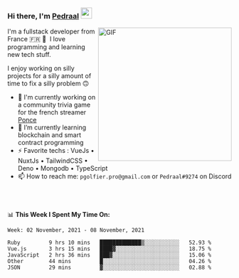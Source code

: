 ### Hi there, I'm <a href="https://pedraal.dev" target="_blank">Pedraal</a> <img src="https://media.giphy.com/media/hvRJCLFzcasrR4ia7z/giphy.gif" width="25px">
<img align="right" alt="GIF" src="https://pedraal.dev/avatar.png" width="300" height="300" />

I'm a fullstack developer from France 🇫🇷 🥖 &nbsp;I love programming and learning new
tech stuff.

I enjoy working on silly projects for a silly amount of time to fix a silly problem 🙃

- 🔭  I'm currently working on a community trivia game for the french streamer <a href="https://twitch.tv/ponce" target="_blank">Ponce</a>
- 🌱 I’m currently learning blockchain and smart contract programming
- ⚡ Favorite techs : VueJs &bull; NuxtJs &bull; TailwindCSS &bull; Deno &bull; Mongodb &bull; TypeScript
- 📫 How to reach me: `pgolfier.pro@gmail.com` or `Pedraal#9274` on Discord

<br>
<br>

📊 **This Week I Spent My Time On:**
<!--START_SECTION:waka-->
```text
Week: 02 November, 2021 - 08 November, 2021

Ruby         9 hrs 10 mins   █████████████▒░░░░░░░░░░░   52.93 % 
Vue.js       3 hrs 15 mins   ████▓░░░░░░░░░░░░░░░░░░░░   18.75 % 
JavaScript   2 hrs 36 mins   ███▓░░░░░░░░░░░░░░░░░░░░░   15.06 % 
Other        44 mins         █░░░░░░░░░░░░░░░░░░░░░░░░   04.26 % 
JSON         29 mins         ▓░░░░░░░░░░░░░░░░░░░░░░░░   02.88 % 
```
<!--END_SECTION:waka-->
